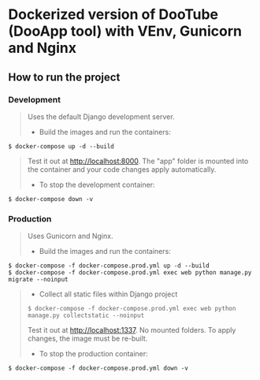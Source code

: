 # Dockerized version of DooTube (DooApp tool) with VEnv, Gunicorn and Nginx

## How to run the project

### Development
>
>Uses the default Django development server.
>
>* Build the images and run the containers:
>
```shell
$ docker-compose up -d --build
```
>
>Test it out at [http://localhost:8000](http://localhost:8000). The "app" folder is mounted into the container and your code changes apply automatically.
>
>* To stop the development container:
>
```shell
$ docker-compose down -v
```


### Production
>
>Uses Gunicorn and Nginx.
>
>* Build the images and run the containers:
>
```shell
$ docker-compose -f docker-compose.prod.yml up -d --build
$ docker-compose -f docker-compose.prod.yml exec web python manage.py migrate --noinput
```
>
>* Collect all static files within Django project
>
>```shell
>$ docker-compose -f docker-compose.prod.yml exec web python manage.py collectstatic --noinput
>``` 
>
>Test it out at [http://localhost:1337](http://localhost:1337). No mounted folders. To apply changes, the image must be re-built.
>
>* To stop the production container:
>
```shell
$ docker-compose -f docker-compose.prod.yml down -v
```
